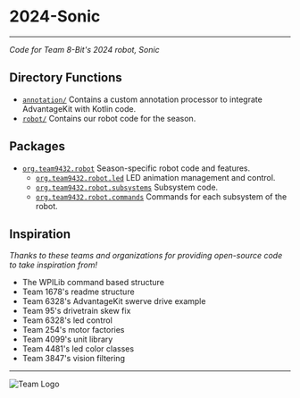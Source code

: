 # 2024-Sonic

---
_Code for Team 8-Bit's 2024 robot, Sonic_

## Directory Functions

- [`annotation/`](annotation/src/main/kotlin/org/team9432/lib/annotation) Contains a custom annotation processor to
  integrate AdvantageKit with Kotlin code.
- [`robot/`](robot/src/main/kotlin/org/team9432) Contains our robot code for the season.

## Packages

- [`org.team9432.robot`](robot/src/main/kotlin/org/team9432/robot) Season-specific robot code and features.
    - [`org.team9432.robot.led`](robot/src/main/kotlin/org/team9432/robot/led) LED animation management and control.
    - [`org.team9432.robot.subsystems`](robot/src/main/kotlin/org/team9432/robot/subsystems) Subsystem code.
    - [`org.team9432.robot.commands`](robot/src/main/kotlin/org/team9432/robot/commands) Commands for each subsystem of the robot.

## Inspiration

_Thanks to these teams and organizations for providing open-source code to take inspiration from!_

- The WPILib command based structure
- Team 1678's readme structure
- Team 6328's AdvantageKit swerve drive example
- Team 95's drivetrain skew fix
- Team 6328's led control
- Team 254's motor factories
- Team 4099's unit library
- Team 4481's led color classes
- Team 3847's vision filtering

---

![Team Logo](https://github.com/Team-8-bit/2024-Sonic/assets/87742096/9f2b265a-bd20-4c62-a7e0-9c9973b29a20)
